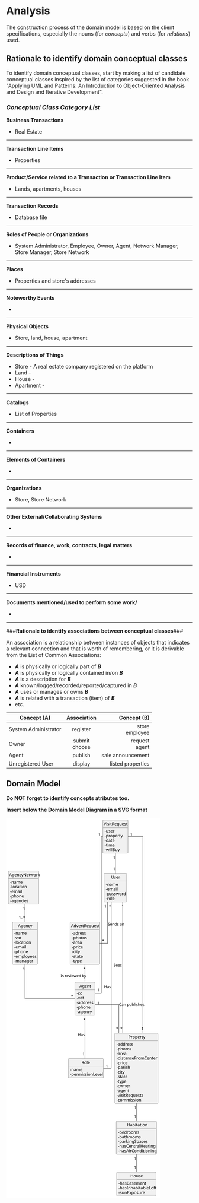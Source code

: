 # Analysis

The construction process of the domain model is based on the client specifications, especially the nouns (for _concepts_) and verbs (for _relations_) used. 

## Rationale to identify domain conceptual classes ##
To identify domain conceptual classes, start by making a list of candidate conceptual classes inspired by the list of categories suggested in the book "Applying UML and Patterns: An Introduction to Object-Oriented Analysis and Design and Iterative Development". 


### _Conceptual Class Category List_ ###

**Business Transactions**

* Real Estate

---

**Transaction Line Items**

* Properties

---

**Product/Service related to a Transaction or Transaction Line Item**

*  Lands, apartments, houses

---


**Transaction Records**

*  Database file

---  


**Roles of People or Organizations**

* System Administrator, Employee, Owner, Agent, Network Manager, Store Manager, Store Network


---


**Places**

*  Properties and store's addresses 

---

**Noteworthy Events**

* 

---


**Physical Objects**

* Store, land, house, apartment

---


**Descriptions of Things**

* Store - A real estate company registered on the platform
* Land -
* House -
* Apartment -


---


**Catalogs**

*  List of Properties

---


**Containers**

*  

---


**Elements of Containers**

*  

---


**Organizations**

*  Store, Store Network

---

**Other External/Collaborating Systems**

*    


---


**Records of finance, work, contracts, legal matters**

* 

---


**Financial Instruments**

*  USD

---


**Documents mentioned/used to perform some work/**

* 
---



###**Rationale to identify associations between conceptual classes**###

An association is a relationship between instances of objects that indicates a relevant connection and that is worth of remembering, or it is derivable from the List of Common Associations: 

+ **_A_** is physically or logically part of **_B_**
+ **_A_** is physically or logically contained in/on **_B_**
+ **_A_** is a description for **_B_**
+ **_A_** known/logged/recorded/reported/captured in **_B_**
+ **_A_** uses or manages or owns **_B_**
+ **_A_** is related with a transaction (item) of **_B_**
+ etc.



| Concept (A) 		          |      Association   	      |        Concept (B) |
|-------------------------|:-------------------------:|-------------------:|
| System Administrator  	 |     register    		 	      | store<br/>employee |
| Owner  	                | submit   <br/>choose 		 	 |  request<br/>agent |
| Agent | publish | sale announcement|
| Unregistered User | display | listed properties |



## Domain Model

**Do NOT forget to identify concepts atributes too.**

**Insert below the Domain Model Diagram in a SVG format**

![project-domain-model-0.svg](svg%2Fproject-domain-model-0.svg)


